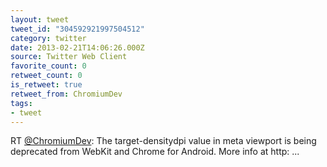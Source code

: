 ```yaml
---
layout: tweet
tweet_id: "304592921997504512"
category: twitter
date: 2013-02-21T14:06:26.000Z
source: Twitter Web Client
favorite_count: 0
retweet_count: 0
is_retweet: true
retweet_from: ChromiumDev
tags:
- tweet
---
```


RT [@ChromiumDev](https://twitter.com/@ChromiumDev): The target-densitydpi value in meta viewport is being deprecated from WebKit and Chrome for Android. More info at http: ...
